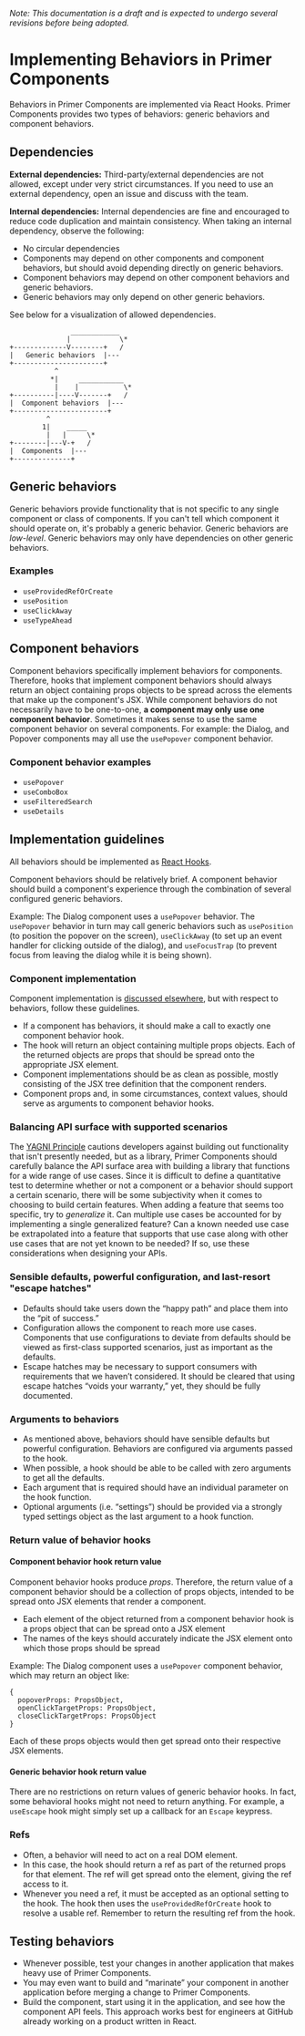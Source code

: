 _Note: This documentation is a draft and is expected to undergo several revisions before being adopted._

# Implementing Behaviors in Primer Components

Behaviors in Primer Components are implemented via React Hooks. Primer Components provides two types of behaviors: generic behaviors and component behaviors.

## Dependencies

**External dependencies:** Third-party/external dependencies are not allowed, except under very strict circumstances. If you need to use an external dependency, open an issue and discuss with the team.

**Internal dependencies:** Internal dependencies are fine and encouraged to reduce code duplication and maintain consistency. When taking an internal dependency, observe the following:

- No circular dependencies
- Components may depend on other components and component behaviors, but should avoid depending directly on generic behaviors.
- Component behaviors may depend on other component behaviors and generic behaviors.
- Generic behaviors may only depend on other generic behaviors.

See below for a visualization of allowed dependencies.

```
               ____________
              |            \*
+-------------V--------+   /
|   Generic behaviors  |---
+----------------------+
           ^
          *|     ___________
           |    |           \*
+----------|----V-------+   /
|  Component behaviors  |---
+-----------------------+
         ^
        1|    _____
         |   |     \*
+--------|---V-+   /
|  Components  |---
+--------------+

```

## Generic behaviors

Generic behaviors provide functionality that is not specific to any single component or class of components. If you can't tell which component it should operate on, it's probably a generic behavior. Generic behaviors are _low-level_. Generic behaviors may only have dependencies on other generic behaviors.

### Examples

- `useProvidedRefOrCreate`
- `usePosition`
- `useClickAway`
- `useTypeAhead`

## Component behaviors

Component behaviors specifically implement behaviors for components. Therefore, hooks that implement component behaviors should always return an object containing props objects to be spread across the elements that make up the component's JSX. While component behaviors do not necessarily have to be one-to-one, **a component may only use one component behavior**. Sometimes it makes sense to use the same component behavior on several components. For example: the Dialog, and Popover components may all use the `usePopover` component behavior.

### Component behavior examples

- `usePopover`
- `useComboBox`
- `useFilteredSearch`
- `useDetails`

## Implementation guidelines

All behaviors should be implemented as [React Hooks](https://reactjs.org/docs/hooks-intro.html).

Component behaviors should be relatively brief. A component behavior should build a component's experience through the combination of several configured generic behaviors.

Example: The Dialog component uses a `usePopover` behavior. The `usePopover` behavior in turn may call generic behaviors such as `usePosition` (to position the popover on the screen), `useClickAway` (to set up an event handler for clicking outside of the dialog), and `useFocusTrap` (to prevent focus from leaving the dialog while it is being shown).

### Component implementation

Component implementation is [discussed elsewhere](https://github.com/primer/react/blob/main/contributor-docs/CONTRIBUTING.md#developing-components), but with respect to behaviors, follow these guidelines.

- If a component has behaviors, it should make a call to exactly one component behavior hook.
- The hook will return an object containing multiple props objects. Each of the returned objects are props that should be spread onto the appropriate JSX element.
- Component implementations should be as clean as possible, mostly consisting of the JSX tree definition that the component renders.
- Component props and, in some circumstances, context values, should serve as arguments to component behavior hooks.

### Balancing API surface with supported scenarios

The [YAGNI Principle](https://en.wikipedia.org/wiki/You_aren%27t_gonna_need_it) cautions developers against building out functionality that isn't presently needed, but as a library, Primer Components should carefully balance the API surface area with building a library that functions for a wide range of use cases. Since it is difficult to define a quantitative test to determine whether or not a component or a behavior should support a certain scenario, there will be some subjectivity when it comes to choosing to build certain features. When adding a feature that seems too specific, try to _generalize_ it. Can multiple use cases be accounted for by implementing a single generalized feature? Can a known needed use case be extrapolated into a feature that supports that use case along with other use cases that are not yet known to be needed? If so, use these considerations when designing your APIs.

### Sensible defaults, powerful configuration, and last-resort "escape hatches"

- Defaults should take users down the “happy path” and place them into the “pit of success.”
- Configuration allows the component to reach more use cases. Components that use configurations to deviate from defaults should be viewed as first-class supported scenarios, just as important as the defaults.
- Escape hatches may be necessary to support consumers with requirements that we haven’t considered. It should be cleared that using escape hatches “voids your warranty,” yet, they should be fully documented.

### Arguments to behaviors

- As mentioned above, behaviors should have sensible defaults but powerful configuration. Behaviors are configured via arguments passed to the hook.
- When possible, a hook should be able to be called with zero arguments to get all the defaults.
- Each argument that is required should have an individual parameter on the hook function.
- Optional arguments (i.e. “settings”) should be provided via a strongly typed settings object as the last argument to a hook function.

### Return value of behavior hooks

#### Component behavior hook return value

Component behavior hooks produce _props_. Therefore, the return value of a component behavior should be a collection of props objects, intended to be spread onto JSX elements that render a component.

- Each element of the object returned from a component behavior hook is a props object that can be spread onto a JSX element
- The names of the keys should accurately indicate the JSX element onto which those props should be spread

Example: The Dialog component uses a `usePopover` component behavior, which may return an object like:

```
{
  popoverProps: PropsObject,
  openClickTargetProps: PropsObject,
  closeClickTargetProps: PropsObject
}
```

Each of these props objects would then get spread onto their respective JSX elements.

#### Generic behavior hook return value

There are no restrictions on return values of generic behavior hooks. In fact, some behavioral hooks might not need to return anything. For example, a `useEscape` hook might simply set up a callback for an `Escape` keypress.

### Refs

- Often, a behavior will need to act on a real DOM element.
- In this case, the hook should return a ref as part of the returned props for that element. The ref will get spread onto the element, giving the ref access to it.
- Whenever you need a ref, it must be accepted as an optional setting to the hook. The hook then uses the `useProvidedRefOrCreate` hook to resolve a usable ref. Remember to return the resulting ref from the hook.

## Testing behaviors

- Whenever possible, test your changes in another application that makes heavy use of Primer Components.
- You may even want to build and “marinate” your component in another application before merging a change to Primer Components.
- Build the component, start using it in the application, and see how the component API feels. This approach works best for engineers at GitHub already working on a product written in React.
